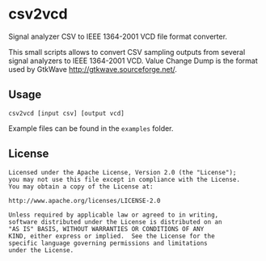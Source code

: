 csv2vcd
=======

Signal analyzer CSV to IEEE 1364-2001 VCD file format converter.

This small scripts allows to convert CSV sampling outputs from several signal
analyzers to IEEE 1364-2001 VCD. Value Change Dump is the format used by
GtkWave http://gtkwave.sourceforge.net/.


Usage
-----

    csv2vcd [input csv] [output vcd]

Example files can be found in the ``examples`` folder.


License
-------

    Licensed under the Apache License, Version 2.0 (the "License");
    you may not use this file except in compliance with the License.
    You may obtain a copy of the License at:

    http://www.apache.org/licenses/LICENSE-2.0

    Unless required by applicable law or agreed to in writing,
    software distributed under the License is distributed on an
    "AS IS" BASIS, WITHOUT WARRANTIES OR CONDITIONS OF ANY
    KIND, either express or implied.  See the License for the
    specific language governing permissions and limitations
    under the License.
